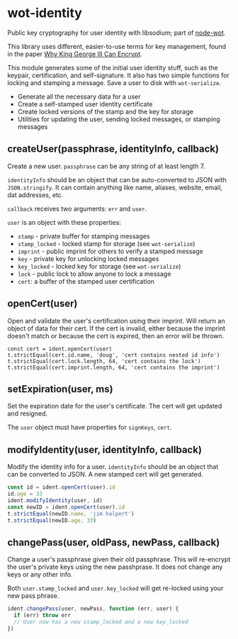 # wot-identity

Public key cryptography for user identity with libsodium; part of [node-wot](https://github.com/jayrbolton/node-wot).

This library uses different, easier-to-use terms for key management, found in the paper [Why King George III Can Encrypt](http://randomwalker.info/teaching/spring-2014-privacy-technologies/king-george-iii-encrypt.pdf).

This module generates some of the initial user identity stuff, such as the keypair, certification, and self-signature. It also has two simple functions for locking and stamping a message. Save a user to disk with `wot-serialize`.

- Generate all the necessary data for a user
- Create a self-stamped user identity certificate
- Create locked versions of the stamp and the key for storage
- Utilities for updating the user, sending locked messages, or stamping messages

## createUser(passphrase, identityInfo, callback)

Create a new user. `passphrase` can be any string of at least length 7.

`identityInfo` should be an object that can be auto-converted to JSON with `JSON.stringify`. It can contain anything like name, aliases, website, email, dat addresses, etc.

`callback` receives two arguments: `err` and `user`.

`user` is an object with these properties:

- `stamp` - private buffer for stamping messages
- `stamp_locked` - locked stamp for storage (see `wot-serialize`)
- `imprint` - public imprint for others to verify a stamped message
- `key` - private key for unlocking locked messages
- `key_locked` - locked key for storage (see `wot-serialize`)
- `lock` - public lock to allow anyone to lock a message
- `cert`: a buffer of the stamped user certification

## openCert(user)

Open and validate the user's certification using their imprint. Will return an object of data for their cert. If the cert is invalid, either because the imprint doesn't match or because the cert is expired, then an error will be thrown.

```
const cert = ident.openCert(user)
t.strictEqual(cert.id.name, 'doug', 'cert contains nested id info')
t.strictEqual(cert.lock.length, 64, 'cert contains the lock')
t.strictEqual(cert.imprint.length, 64, 'cert contains the imprint')
```

## setExpiration(user, ms)

Set the expiration date for the user's certificate. The cert will get updated and resigned.

The `user` object must have properties for `signKeys`, `cert`.

## modifyIdentity(user, identityInfo, callback)

Modify the identity info for a user. `identityInfo` should be an object that can be converted to JSON. A new stamped cert will get generated.

```js
const id = ident.openCert(user).id
id.age = 33
ident.modifyIdentity(user, id)
const newID = ident.openCert(user).id
t.strictEqual(newID.name, 'jim halpert')
t.strictEqual(newID.age, 33)
```

## changePass(user, oldPass, newPass, callback)

Change a user's passphrase given their old passphrase. This will re-encrypt the user's private keys using the new passhprase. It does not change any keys or any other info.

Both `user.stamp_locked` and `user.key_locked` will get re-locked using your new pass phrase.

```js
ident.changePass(user, newPass, function (err, user) {
  if (err) throw err
  // User now has a new stamp_locked and a new key_locked
})
```
